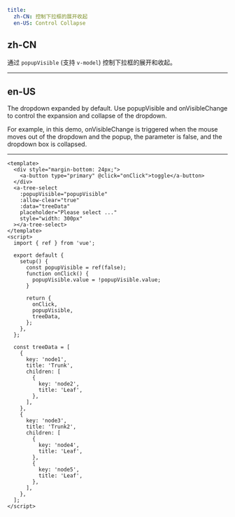 ```yaml
title:
  zh-CN: 控制下拉框的展开收起
  en-US: Control Collapse
```

## zh-CN

通过 `popupVisible` (支持 `v-model`) 控制下拉框的展开和收起。

---

## en-US

The dropdown expanded by default. Use popupVisible and onVisibleChange to control the expansion and collapse of the dropdown.

For example, in this demo, onVisibleChange is triggered when the mouse moves out of the dropdown and the popup, the parameter is false, and the dropdown box is collapsed.

---

```vue
<template>
  <div style="margin-bottom: 24px;">
    <a-button type="primary" @click="onClick">toggle</a-button>
  </div>
  <a-tree-select
    :popupVisible="popupVisible"
    :allow-clear="true"
    :data="treeData"
    placeholder="Please select ..."
    style="width: 300px"
  ></a-tree-select>
</template>
<script>
  import { ref } from 'vue';

  export default {
    setup() {
      const popupVisible = ref(false);
      function onClick() {
        popupVisible.value = !popupVisible.value;
      }

      return {
        onClick,
        popupVisible,
        treeData,
      };
    },
  };

  const treeData = [
    {
      key: 'node1',
      title: 'Trunk',
      children: [
        {
          key: 'node2',
          title: 'Leaf',
        },
      ],
    },
    {
      key: 'node3',
      title: 'Trunk2',
      children: [
        {
          key: 'node4',
          title: 'Leaf',
        },
        {
          key: 'node5',
          title: 'Leaf',
        },
      ],
    },
  ];
</script>
```
